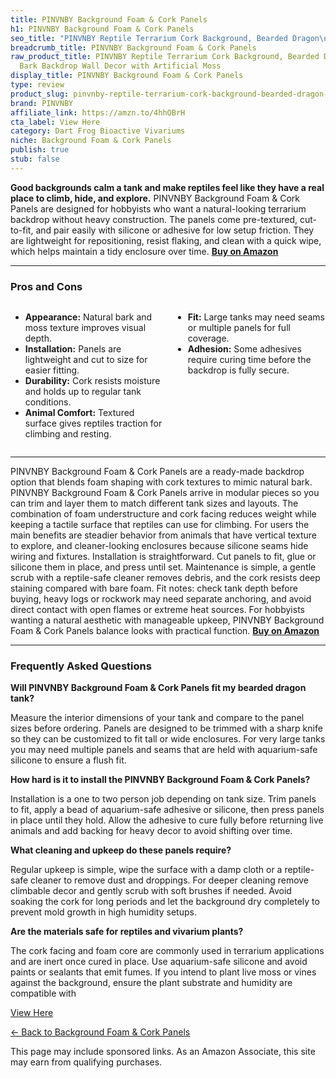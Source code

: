 ```yaml
---
title: PINVNBY Background Foam & Cork Panels
h1: PINVNBY Background Foam & Cork Panels
seo_title: "PINVNBY Reptile Terrarium Cork Background, Bearded Dragon\u2026"
breadcrumb_title: PINVNBY Background Foam & Cork Panels
raw_product_title: PINVNBY Reptile Terrarium Cork Background, Bearded Dragon Tank
  Bark Backdrop Wall Decor with Artificial Moss
display_title: PINVNBY Background Foam & Cork Panels
type: review
product_slug: pinvnby-reptile-terrarium-cork-background-bearded-dragon-tank-bark-back-b07af05c
brand: PINVNBY
affiliate_link: https://amzn.to/4hhOBrH
cta_label: View Here
category: Dart Frog Bioactive Vivariums
niche: Background Foam & Cork Panels
publish: true
stub: false
---
```


<div id="intro" class="full-width">
  <p><strong>Good backgrounds calm a tank and make reptiles feel like they have a real place to climb, hide, and explore.</strong> PINVNBY Background Foam & Cork Panels are designed for hobbyists who want a natural-looking terrarium backdrop without heavy construction. The panels come pre-textured, cut-to-fit, and pair easily with silicone or adhesive for low setup friction. They are lightweight for repositioning, resist flaking, and clean with a quick wipe, which helps maintain a tidy enclosure over time. <a href="https://amzn.to/4hhOBrH" rel="nofollow sponsored noopener" target="_blank"><strong>Buy on Amazon</strong></a></p>
</div>

<hr />
<h3 id="pros-cons">Pros and Cons</h3>
<div class="pc-grid" style="display:grid;grid-template-columns:1fr 1fr;gap:16px;">
  <ul>
    <li><strong>Appearance:</strong> Natural bark and moss texture improves visual depth.</li>
    <li><strong>Installation:</strong> Panels are lightweight and cut to size for easier fitting.</li>
    <li><strong>Durability:</strong> Cork resists moisture and holds up to regular tank conditions.</li>
    <li><strong>Animal Comfort:</strong> Textured surface gives reptiles traction for climbing and resting.</li>
  </ul>
  <ul>
    <li><strong>Fit:</strong> Large tanks may need seams or multiple panels for full coverage.</li>
    <li><strong>Adhesion:</strong> Some adhesives require curing time before the backdrop is fully secure.</li>
  </ul>
</div>
<hr />

<div class="full-width">
  <p>PINVNBY Background Foam & Cork Panels are a ready-made backdrop option that blends foam shaping with cork textures to mimic natural bark. PINVNBY Background Foam & Cork Panels arrive in modular pieces so you can trim and layer them to match different tank sizes and layouts. The combination of foam understructure and cork facing reduces weight while keeping a tactile surface that reptiles can use for climbing. For users the main benefits are steadier behavior from animals that have vertical texture to explore, and cleaner-looking enclosures because silicone seams hide wiring and fixtures. Installation is straightforward. Cut panels to fit, glue or silicone them in place, and press until set. Maintenance is simple, a gentle scrub with a reptile-safe cleaner removes debris, and the cork resists deep staining compared with bare foam. Fit notes: check tank depth before buying, heavy logs or rockwork may need separate anchoring, and avoid direct contact with open flames or extreme heat sources. For hobbyists wanting a natural aesthetic with manageable upkeep, PINVNBY Background Foam & Cork Panels balance looks with practical function. <a href="https://amzn.to/4hhOBrH" rel="nofollow sponsored noopener" target="_blank"><strong>Buy on Amazon</strong></a></p>
</div>

<hr />
<h3 id="faqs">Frequently Asked Questions</h3>

<p><strong>Will PINVNBY Background Foam & Cork Panels fit my bearded dragon tank?</strong></p>
<p>Measure the interior dimensions of your tank and compare to the panel sizes before ordering. Panels are designed to be trimmed with a sharp knife so they can be customized to fit tall or wide enclosures. For very large tanks you may need multiple panels and seams that are held with aquarium-safe silicone to ensure a flush fit.</p>

<p><strong>How hard is it to install the PINVNBY Background Foam & Cork Panels?</strong></p>
<p>Installation is a one to two person job depending on tank size. Trim panels to fit, apply a bead of aquarium-safe adhesive or silicone, then press panels in place until they hold. Allow the adhesive to cure fully before returning live animals and add backing for heavy decor to avoid shifting over time.</p>

<p><strong>What cleaning and upkeep do these panels require?</strong></p>
<p>Regular upkeep is simple, wipe the surface with a damp cloth or a reptile-safe cleaner to remove dust and droppings. For deeper cleaning remove climbable decor and gently scrub with soft brushes if needed. Avoid soaking the cork for long periods and let the background dry completely to prevent mold growth in high humidity setups.</p>

<p><strong>Are the materials safe for reptiles and vivarium plants?</strong></p>
<p>The cork facing and foam core are commonly used in terrarium applications and are inert once cured in place. Use aquarium-safe silicone and avoid paints or sealants that emit fumes. If you intend to plant live moss or vines against the background, ensure the plant substrate and humidity are compatible with
<p><a class="btn" href="https://amzn.to/4hhOBrH" target="_blank" rel="nofollow sponsored noopener">View Here</a></p>
<p><a href="/roundups/dart-frog-bioactive-vivariums/background-foam-cork-panels/">← Back to Background Foam & Cork Panels</a></p>
<aside class="disclosure">This page may include sponsored links. As an Amazon Associate, this site may earn from qualifying purchases.</aside>
